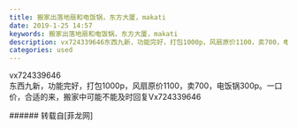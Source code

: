 ```yaml
---
title: 搬家出落地扇和电饭锅，东方大厦，makati
date: 2019-1-25 14:57
keywords: 搬家出落地扇和电饭锅，东方大厦，makati
description: vx724339646东西九新，功能完好，打包1000p，风扇原价1100，卖700，电饭锅300p。一口价，合适的来，搬家中可能不能及时回复Vx724339646
categories: used
---
```

<td class="t_f" id="postmessage_2795704">

vx724339646<br/>
<img alt="" border="0" class="zoom" data-cf-modified-674d0b53788727517ac0800e-="" file="http://www.flw.ph/data/appbyme/upload/image/201901/25/J7GhJgWdjA4O.jpg" id="aimg_IY4qK" lazyloadthumb="1" onclick="" onmouseover="" src="http://www.flw.ph/data/appbyme/upload/image/201901/25/J7GhJgWdjA4O.jpg"/><br/>
东西九新，功能完好，打包1000p，风扇原价1100，卖700，电饭锅300p。一口价，合适的来，搬家中可能不能及时回复Vx724339646<br/>
</td>
###### 转载自[菲龙网]